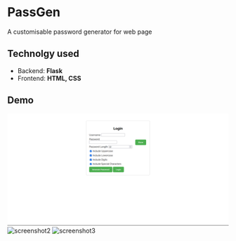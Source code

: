 # PassGen
A customisable password generator for web page
## Technolgy used
- Backend: **Flask**
- Frontend: **HTML, CSS**
## Demo
![screenshot1](https://github.com/vishnnuv/PassGen/blob/main/ReadmeAssests/Screenshot%202024-06-06%20101010.png)
![screenshot2]()
![screenshot3]()
